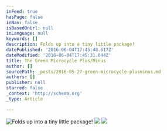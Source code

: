 ```yaml
---
inFeed: true
hasPage: false
inNav: false
isBasedOnUrl: null
inLanguage: null
keywords: []
description: Folds up into a tiny little package!
datePublished: '2016-06-04T17:45:48.617Z'
dateModified: '2016-06-04T17:45:31.044Z'
title: The Green Microcycle Plus/Minus
author: []
sourcePath: _posts/2016-05-27-green-microcycle-plusminus.md
authors: []
publisher: null
starred: false
_context: 'http://schema.org'
_type: Article

---
```

![Folds up into a tiny little package!](https://the-grid-user-content.s3-us-west-2.amazonaws.com/d3d77a2d-008d-4789-9869-ef6055a4fb88.jpg)
![](https://the-grid-user-content.s3-us-west-2.amazonaws.com/4fa4c971-f618-47d1-8166-960e42fd87af.jpg)
![](https://the-grid-user-content.s3-us-west-2.amazonaws.com/baa8e08e-9863-46bf-b531-2d2d0a718709.jpg)